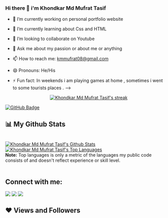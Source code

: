 ### Hi there 👋 i'm Khondkar Md Mufrat Tasif 


- 🔭 I’m currently working on personal portfolio website 
- 🌱 I’m currently learning  about Css and HTML 
- 👯 I’m looking to collaborate on Youtube
- 💬 Ask me about my passion or about me or anything 
- 📫 How to reach me: kmmufrat08@gmail.com
- 😄 Pronouns: He/His
- ⚡ Fun fact: In weekends i am playing games at home , sometimes i went to some tourists places . 
-->

 
  <p align="center">
    <a href="https://github.com/mufrat08github-readme-streak-stats">
        <img title="🔥 Get streak stats for your profile at git.io/streak-stats" alt="Khondkar Md Mufrat Tasif's streak" src="https://github-readme-streak-stats.herokuapp.com/?user=mufrat08&theme=black-ice&hide_border=true&stroke=0000&background=060A0CD0"/>
    </a>
</p>

<a href="https://github.com/mufrat08?tab=followers"><img src="https://img.shields.io/github/followers/mufrat08?label=Followers&style=social" alt="GitHub Badge"></a>

## 📊 My Github Stats

  <br/>
    <a href="https://github.com/mufrat08/github-readme-stats"><img alt="Khondkar Md Mufrat Tasif's Github Stats" src="https://github-readme-stats.vercel.app/api?username=mufrat08&show_icons=true&count_private=true&theme=react&hide_border=true&bg_color=0D1117" /></a>
  <a href="https://github.com/mufrat08/github-readme-stats"><img alt="Khondkar Md Mufrat Tasif's Top Languages" src="https://github-readme-stats.vercel.app/api/top-langs/?username=mufrat08&langs_count=8&count_private=true&layout=compact&theme=react&hide_border=true&bg_color=0D1117" /></a>
  <br/>
  <b>Note:</b> Top languages is only a metric of the languages my public code consists of and doesn't reflect experience or skill level.


<br/>
<br/>



## Connect with me:
<p align="left">

<a href = "#"><img src="https://img.icons8.com/fluent/48/000000/linkedin.png"/></a>
<a href = "https://twitter.com/TasifKm"><img src="https://img.icons8.com/fluent/48/000000/twitter.png"/></a>
<a href = "https://www.youtube.com/channel/UCP_TidSABQsMb8NjlpPB6LA"><img src="https://img.icons8.com/color/48/000000/youtube-play.png"/></a>
  </p>
  
  ## ❤ Views and Followers

